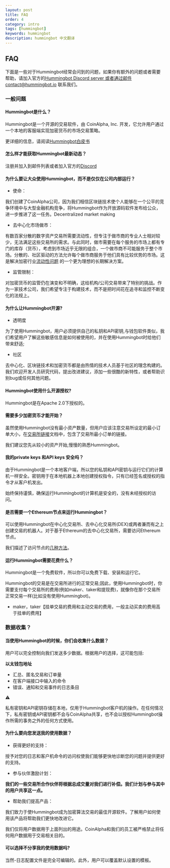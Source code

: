 ```yaml
---
layout: post
title: FAQ
order: 4
category: intro
tags: [hummingbot]
keywords: hummingbot
description: hummingbot 中文翻译
---
```



## FAQ

下面是一些对于Hummingbot经常会问到的问题，如果你有额外的问题或者需要帮助，请加入官方的[Hummingbot Discord server ](https://discord.hummingbot.io/) 或者通过邮件contact@hummingbot.io 联系我们。

### 一般问题

#### Hummingbot是什么？

Hummingbot是一个开源的交易软件，由 CoinAlpha, Inc. 开发，它允许用户通过一个本地的客服端实现加密货币的市场交易策略。

更详细的信息，请阅读[Hummingbot白皮书](https://www.hummingbot.io/whitepaper.pdf) 

#### 怎么样才能获取Hummingbot最新动态？

注册并加入到邮件列表或者加入官方的[Discord](https://discord.hummingbot.io/) 

#### 为什么要让大众使用Hummingbot，而不是仅仅在公司内部运行？

-  使命：

我们创建了CoinAlpha公司，因为我们相信区块链技术使个人能够在一个公平的竞争环境中与大型金融机构竞争，将Hummingbot作为开放源码软件发布给公众，进一步推进了这一任务。Decentralized market making

- 去中心化市场做市：

有数百家分散的数字资产交易所需要流动性，但专注于做市商的专业人士相对较少，无法满足这些交易所的需求。与此同时，做市需要在每个服务的市场上都有专门的库存（货币），考虑到市场近乎无限的组合，一个做市商不可能服务于整个市场。分散的、社区驱动的方法允许每个做市商服务于他们具有比较优势的市场。这是解决加密行业[流动性问题](https://www.hummingbot.io/blog/2019-01-thin-crust-of-liquidity/) 的一个更为理想的长期解决方案。

- 监管限制：

对加密货币的监管仍在演变和不明确，这给机构/公司交易带来了特别的挑战。作为一家技术公司，我们希望专注于构建技术，而不是把时间花在追寻和监控不断变化的法规上。


#### 为什么让Hummingbot开源?

- 透明度

为了使用Hummingbot，用户必须提供自己的私钥和API密钥,与钱包软件类似，我们希望用户了解这些敏感信息是如何被使用的，并在使用Hummingbot时给他们带来舒适;

- 社区

去中心化、区块链技术和加密货币都是由热情的技术人员基于社区的理念构建的。我们欢迎开发人员研究代码，提出改进建议，添加一些很酷的新特性，或者帮助识别bug或任何其他问题。

#### Hummingbot使用什么开源授权?

Hummingbot是在Apache 2.0下授权的。

#### 需要多少加密货币才能开始？

虽然使用Hummingbot没有最小资产数量，但用户应该注意交易所设定的最小订单大小，在[交易所链接](https://docs.hummingbot.io/connectors)文档中，包含了交易所最小订单的链接。

我们建议您先从较小的资产开始,慢慢的熟悉Hummingbot。

#### 我的private keys 和API keys 安全吗？

由于Hummingbot是一个本地客户端，所以您的私钥和API密钥与运行它们的计算机一样安全。密钥用于在本地机器上本地创建授权指令，只有已经签名或授权的指令才从客户机发出。

始终保持谨慎，确保运行Hummingbot的计算机是安全的，没有未经授权的访问。

#### 是否需要一个Ethereum节点来运行Hummingbot？

可以使用Hummingbot在中心化交易所、去中心化交易所(DEX)或两者兼而有之上创建交易的机器人。对于基于Ethereum的去中心化交易所，需要访问Ethereum节点。

我们描述了访问节点的[几种方法](https://docs.hummingbot.io/installation/node)。

#### 运行Hummingbot需要花费什么？

Hummingbot是一个免费软件，所以你可以免费下载、安装和运行它。

Hummingbot的交易是在交易所进行的正常交易;因此，使用Hummingbot时，你需要支付每个交易所的费用(例如maker、taker和提现费)，就像你在那个交易所正常交易一样(比如没有使用Hummingbot)。

- maker，taker【挂单交易的费用和主动交易的费用，一般主动买卖的费用高于挂单的费用】

### 数据收集？
#### 当使用Hummingbot的时候，你们会收集什么数据？

用户可以完全控制向我们发送多少数据。根据用户的选择，这可能包括:

**以太钱包地址**
- 汇总、匿名交易和订单量
- 在客户端接口中输入的命令
- 错误、通知和交易事件的日志条目


 ⚠️

私有密钥和API密钥存储在本地，仅用于Hummingbot客户机的操作。在任何情况下，私有密钥或API密钥都不会与CoinAlpha共享，也不会以授权Hummingbot操作所需的事务之外的任何方式使用。

#### 为什么要向您发送我的使用数据？

- 获得更好的支持：

授予对您的日志和客户机命令的访问权使我们能够更快地诊断您的问题并提供更好的支持。

- 参与伙伴激励计划：
 
**我们的一些交易所合作伙伴将根据总成交量对我们进行补偿。我们计划与参与其中的用户共享这一点。**


- 帮助我们提高产品：

我们致力于使Hummingbot成为加密算法交易的最佳开源软件。了解用户如何使用该产品将帮助我们更快地改进它。


我们仅将用户数据用于上面列出的用途。CoinAlpha和我们的员工被严格禁止将任何用户数据用于交易相关目的。

#### 可以选择不分享我的使用数据吗?

当然-日志配置文件是完全可编辑的。此外，用户可以覆盖默认设置的模板。

